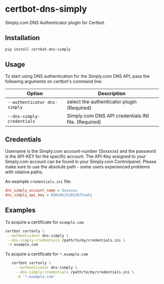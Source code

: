 # certbot-dns-simply

Simply.com DNS Authenticator plugin for Certbot.

## Installation

```sh
pip install certbot-dns-simply
```

## Usage

To start using DNS authentication for the Simply.com DNS API, pass the following arguments on certbot's command line:

| Option                       | Description                                         |
|------------------------------|-----------------------------------------------------|
| `--authenticator dns-simply` | select the authenticator plugin (Required)          |
| `--dns-simply-credentials`   | Simply.com DNS API credentials INI file. (Required) |

## Credentials

Username is the Simply.com account-number (Sxxxxxx) and the password is the API-KEY for the specific account.
The API-Key assigned to your Simply.com account can be found in your Simply.com Controlpanel.
Please make sure to use the absolute path - some users experienced problems with relative paths.

An example `credentials.ini` file:

```ini
dns_simply_account_name = Sxxxxxx
dns_simply_api_key = DSHJdsjh2812872sahj
```

## Examples
To acquire a certificate for `example.com`

```bash
certbot certonly \
 --authenticator dns-simply \
 --dns-simply-credentials /path/to/my/credentials.ini \
 -d example.com
```

To acquire a certificate for ``*.example.com``
```bash
   certbot certonly \
     --authenticator dns-simply \
     --dns-simply-credentials /path/to/my/credentials.ini \
     -d '*.example.com'
```